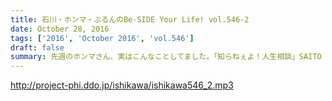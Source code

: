 ```yaml
---
title: 石川・ホンマ・ぶるんのBe-SIDE Your Life! vol.546-2
date: October 28, 2016
tags: ['2016', 'October 2016', 'vol.546']
draft: false
summary: 先週のホンマさん、実はこんなことしてました。「知らねぇよ！人生相談」SAITO
---
```


http://project-phi.ddo.jp/ishikawa/ishikawa546_2.mp3
